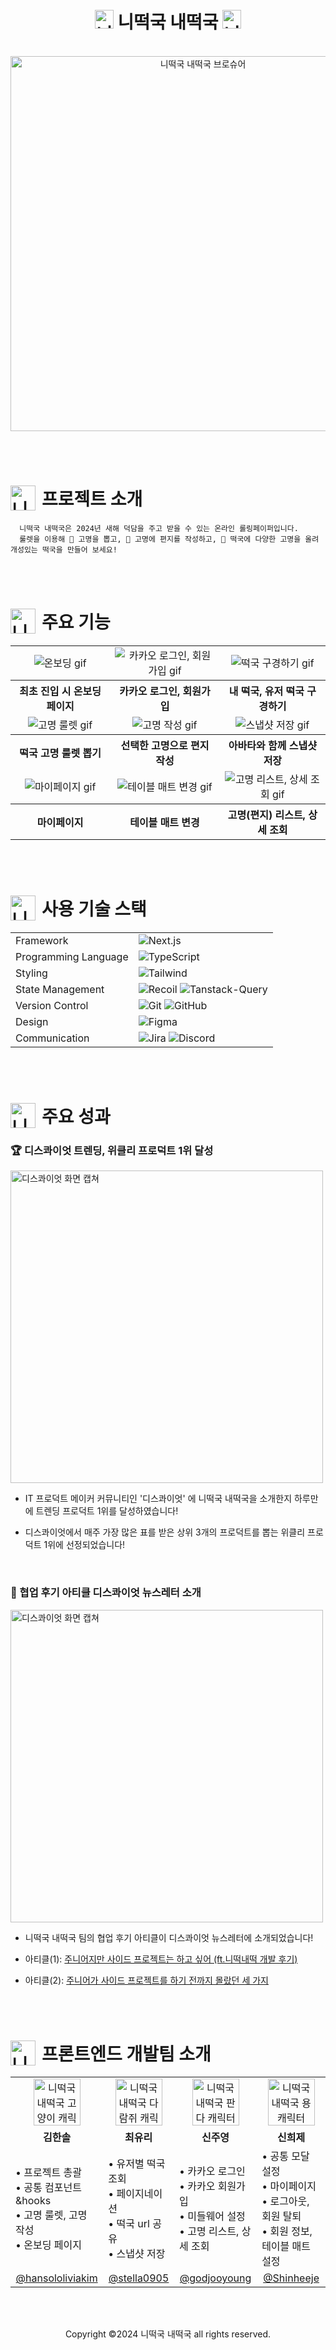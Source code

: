 # <div align="center"><img width="30" src="https://github.com/tteok-guk/tteokguk-front/assets/84097192/017fe567-0250-4870-b507-b64f4dff9440" alt="니떡국 내떡국 떡국 일러스트" /><b> 니떡국 내떡국 </b><img width="30" src="https://github.com/tteok-guk/tteokguk-front/assets/84097192/017fe567-0250-4870-b507-b64f4dff9440" alt="니떡국 내떡국 떡국 일러스트" /></div>

<br />

<div align="center">
  <img width="600" src="https://github.com/tteok-guk/tteokguk-front/assets/84097192/c3accb37-b404-44b8-a76a-e6badf943e8f" alt="니떡국 내떡국 브로슈어" />
</div>

<br/><br/>

# <div style="display: flex; align-items: center; gap: 10px;"><img width="40" src="https://github.com/tteok-guk/tteokguk-front/assets/84097192/7faea2d7-7476-4eae-be5e-60e28154d9c2" alt="니떡국 내떡국 용용이 고명 일러스트" /><b> 프로젝트 소개 </b></div>

      니떡국 내떡국은 2024년 새해 덕담을 주고 받을 수 있는 온라인 롤링페이퍼입니다.
      룰렛을 이용해 🥕 고명을 뽑고, 📝 고명에 편지를 작성하고, 🥣 떡국에 다양한 고명을 올려 개성있는 떡국을 만들어 보세요!

<br /><br />

# <div style="display: flex; align-items: center; gap: 10px;"><img width="40" src="https://github.com/tteok-guk/tteokguk-front/assets/84097192/7faea2d7-7476-4eae-be5e-60e28154d9c2" alt="니떡국 내떡국 용용이 고명 일러스트" /><b> 주요 기능 </b></div>

<table>
  <tbody>
    <tr align="center">
      <td>
        <img width="" src="https://github.com/user-attachments/assets/1c6b64d8-ec62-4133-b475-feb06242e9e3" alt="온보딩 gif" />
      </td>
      <td>
        <img width="" src="https://github.com/user-attachments/assets/a53c4d30-0b87-4a12-a9d8-d2fd0bb202ac" alt="카카오 로그인, 회원가입 gif" />
      </td>
      <td>
        <img width="" src="https://github.com/user-attachments/assets/44b2d07c-c425-4c05-bffc-81e6dab5daf1" alt="떡국 구경하기 gif" />
      </td>
    </tr>
    <tr align="center">
      <th>최초 진입 시 온보딩 페이지</th>
      <th>카카오 로그인, 회원가입</th>
      <th>내 떡국, 유저 떡국 구경하기</th>
    </tr>
    <tr align="center">
      <td>
        <img width="" src="https://github.com/user-attachments/assets/02e0fc92-443d-4e29-8662-7df3882d7ff6" alt="고명 룰렛 gif" />
      </td>
      <td>
        <img width="" src="https://github.com/user-attachments/assets/f8f5a0bf-f33d-4fd5-9f45-e8841a06b321" alt="고명 작성 gif" />
      </td>
      <td>
        <img width="" src="https://github.com/user-attachments/assets/8057c199-0b5d-4e63-8dfe-b63ce6f8d9b7" alt="스냅샷 저장 gif" />
      </td>
    </tr>
    <tr align="center">
      <th>떡국 고명 룰렛 뽑기</th>
      <th>선택한 고명으로 편지 작성</th>
      <th>아바타와 함께 스냅샷 저장</th>
    </tr>
    <tr align="center">
      <td>
        <img width="" src="https://github.com/user-attachments/assets/0ec50a76-36a4-40b8-b7e2-008d6d4a922c" alt="마이페이지 gif" />
      </td>
      <td>
        <img width="" src="https://github.com/user-attachments/assets/66528eef-6fb8-4b89-b370-5e94b641f4d2" alt="테이블 매트 변경 gif" />
      </td>
      <td>
        <img width="" src="https://github.com/user-attachments/assets/897cdc82-49e2-414b-96ce-a2ef8625f613" alt="고명 리스트, 상세 조회 gif" />
      </td>
    </tr>
    <tr align="center">
      <th>마이페이지</th>
      <th>테이블 매트 변경</th>
      <th>고명(편지) 리스트, 상세 조회</th>
    </tr>
  </tbody>
</table>

<br /><br />

# <div style="display: flex; align-items: center; gap: 10px;"><img width="40" src="https://github.com/tteok-guk/tteokguk-front/assets/84097192/7faea2d7-7476-4eae-be5e-60e28154d9c2" alt="니떡국 내떡국 용용이 고명 일러스트" /><b> 사용 기술 스택 </b></div>

<table>
  <tr>
    <td>Framework</td>
    <td>
      <img src="https://img.shields.io/badge/Next.js-212121?style=for-the-badge&logo=Next.js&logoColor=white" alt="Next.js">
    </td>
  </tr>
  <tr>
    <td>Programming Language</td>
    <td>
      <img src="https://img.shields.io/badge/TypeScript-3178C6.svg?style=for-the-badge&logo=TypeScript&logoColor=white" alt="TypeScript">
    </td>
  </tr>
  <tr>
    <td>Styling</td>
    <td>
      <img src="https://img.shields.io/badge/Tailwind-36B7F0?style=for-the-badge&logo=tailwindcss&logoColor=white" alt="Tailwind">
    </td>
  </tr>
  <tr>
    <td>State Management</td>
    <td>
      <img src="https://img.shields.io/badge/recoil-5D4EFF?style=for-the-badge&logo=Recoil&logoColor=white" alt="Recoil">
      <img src="https://img.shields.io/badge/tanstack--query-FF4759?style=for-the-badge&logo=react-query&logoColor=white" alt="Tanstack-Query">
    </td>
  </tr>
  <tr>
    <td>Version Control</td>
    <td>
      <img src="https://img.shields.io/badge/git-%23F05033.svg?style=for-the-badge&logo=git&logoColor=white" alt="Git"> 
      <img src="https://img.shields.io/badge/github-%23121011.svg?style=for-the-badge&logo=github&logoColor=white" alt="GitHub">
    </td>
  </tr>
  <tr>
    <td>Design</td>
    <td>
      <img src="https://img.shields.io/badge/Figma-0AC87E?style=for-the-badge&logo=figma&logoColor=white" alt="Figma">
    </td>
  </tr>
  <tr>
    <td>Communication</td>
    <td>
      <img src="https://img.shields.io/badge/Jira-203557?style=for-the-badge&logo=jira&logoColor=white" alt="Jira"> 
      <img src="https://img.shields.io/badge/Discord-6983CD?style=for-the-badge&logo=discord&logoColor=white" alt="Discord">
    </td>
  </tr>
</table>

<br /><br />

# <div style="display: flex; align-items: center; gap: 10px;"><img width="40" src="https://github.com/tteok-guk/tteokguk-front/assets/84097192/7faea2d7-7476-4eae-be5e-60e28154d9c2" alt="니떡국 내떡국 용용이 고명 일러스트" /><b> 주요 성과 </b></div>

### 🏆 디스콰이엇 트렌딩, 위클리 프로덕트 1위 달성

<img width="500" src="https://github.com/tteok-guk/tteokguk-front/assets/84097192/e361b2f4-ca9b-4b5b-8450-04efc1e74d5f" alt="디스콰이엇 화면 캡쳐" />

<br />

- IT 프로덕트 메이커 커뮤니티인 '디스콰이엇' 에 니떡국 내떡국을 소개한지 하루만에 트렌딩 프로덕트 1위를 달성하였습니다!

- 디스콰이엇에서 매주 가장 많은 표를 받은 상위 3개의 프로덕트를 뽑는 위클리 프로덕트 1위에 선정되었습니다!

<br />

### 📰 협업 후기 아티클 디스콰이엇 뉴스레터 소개

<img width="500" src="https://github.com/tteok-guk/tteokguk-front/assets/84097192/2d394790-b647-4b37-a4f2-c916ccd39698" alt="디스콰이엇 화면 캡쳐" />

<br />

- 니떡국 내떡국 팀의 협업 후기 아티클이 디스콰이엇 뉴스레터에 소개되었습니다!

- 아티클(1): [주니어지만 사이드 프로젝트는 하고 싶어 (ft.니떡내떡 개발 후기)](https://bit.ly/tteokguk-article-1)
  
- 아티클(2): [주니어가 사이드 프로젝트를 하기 전까지 몰랐던 세 가지](https://bit.ly/tteokguk-article-2)

<br /><br />

# <div style="display: flex; align-items: center; gap: 10px;"><img width="40" src="https://github.com/tteok-guk/tteokguk-front/assets/84097192/7faea2d7-7476-4eae-be5e-60e28154d9c2" alt="니떡국 내떡국 용용이 고명 일러스트" /><b> 프론트엔드 개발팀 소개 </b></div>

<table>
  <tbody>
    <tr align="center">
      <td>
        <img width="75" src="https://github.com/tteok-guk/tteokguk-front/assets/84097192/a659b42b-80fa-42ad-83bf-e37753de2e80" alt="니떡국 내떡국 고양이 캐릭터" />
      </td>
      <td>
        <img width="75" src="https://github.com/tteok-guk/tteokguk-front/assets/84097192/59318215-013a-4b72-85e3-c02947caefcb" alt="니떡국 내떡국 다람쥐 캐릭터" />
      </td>
      <td>
        <img width="75" src="https://github.com/tteok-guk/tteokguk-front/assets/84097192/72bc9b08-83e4-4fee-83b2-742265fc7ca3" alt="니떡국 내떡국 판다 캐릭터" />
      </td>
      <td>
        <img width="75" src="https://github.com/tteok-guk/tteokguk-front/assets/84097192/2f73c0a2-057f-4832-8c95-c58a9b44a89e" alt="니떡국 내떡국 용 캐릭터" />
      </td>
    </tr>
    <tr align="center">
      <td><b>김한솔</b></td>
      <td><b>최유리</b></td>
      <td><b>신주영</b></td>
      <td><b>신희제</b></td>
    </tr>
    <tr>
      <td align="left">
        • 프로젝트 총괄<br />
        • 공통 컴포넌트&hooks<br />
        • 고명 룰렛, 고명 작성<br />
        • 온보딩 페이지
      </td>
      <td align="left">
        • 유저별 떡국 조회<br />
        • 페이지네이션<br />
        • 떡국 url 공유<br />
        • 스냅샷 저장
      </td>
      <td align="left">
        • 카카오 로그인<br />
        • 카카오 회원가입<br />
        • 미들웨어 설정<br />
        • 고명 리스트, 상세 조회
      </td>
      <td align="left">
        • 공통 모달 설정<br />
        • 마이페이지<br />
        • 로그아웃, 회원 탈퇴<br />
        • 회원 정보, 테이블 매트 설정
      </td>
    </tr>
    <tr align="center">
      <td>
        <a href="https://github.com/hansololiviakim">@hansololiviakim</a>
      </td>
      <td>
        <a href="https://github.com/stella0905">@stella0905</a>
      </td>
      <td>
        <a href="https://github.com/godjooyoung">@godjooyoung</a>
      </td>
      <td>
        <a href="https://github.com/Shinheeje">@Shinheeje</a>
      </td>
    </tr>
  </tbody>
</table>

<br /><br />

<p align="center">Copyright ©2024 니떡국 내떡국 all rights reserved.</p>
